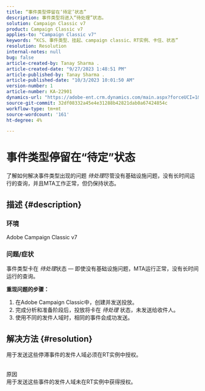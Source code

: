 ```yaml
---
title: “事件类型停留在‘待定’状态”
description: 事件类型将进入“待处理”状态。
solution: Campaign Classic v7
product: Campaign Classic v7
applies-to: "Campaign Classic v7"
keywords: “KCS、事件类型、挂起、campaign classic、RT实例、卡住、状态”
resolution: Resolution
internal-notes: null
bug: false
article-created-by: Tanay Sharma .
article-created-date: "9/27/2023 1:48:51 PM"
article-published-by: Tanay Sharma .
article-published-date: "10/3/2023 10:01:50 AM"
version-number: 1
article-number: KA-22901
dynamics-url: "https://adobe-ent.crm.dynamics.com/main.aspx?forceUCI=1&pagetype=entityrecord&etn=knowledgearticle&id=b344ce94-3c5d-ee11-be6f-6045bd006295"
source-git-commit: 32df08332a45e4e31288b42821dab0a67424854c
workflow-type: tm+mt
source-wordcount: '161'
ht-degree: 4%

---
```


# 事件类型停留在“待定”状态


了解如何解决事件类型出现的问题 *待处理*&#x200B;尽管没有基础设施问题，没有长时间运行的查询，并且MTA工作正常，但仍保持状态。

## 描述 {#description}


### 环境

Adobe Campaign Classic v7



### 问题/症状

事件类型卡在 *待处理*&#x200B;状态 — 即使没有基础设施问题，MTA运行正常，没有长时间运行的查询。

<b>重现问题的步骤：</b>

1. 在Adobe Campaign Classic中，创建并发送投放。
2. 完成分析和准备阶段后，投放将卡在 *待处理* 状态，未发送给收件人。
3. 使用不同的发件人域时，相同的事件会成功发送。



## 解决方法 {#resolution}


用于发送这些停滞事件的发件人域必须在RT实例中授权。


<br>原因<br>
用于发送这些事件的发件人域未在RT实例中获得授权。
